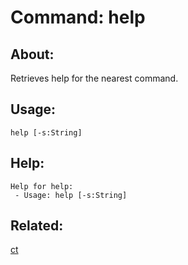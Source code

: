 Command: help
====================

About:
--------------------
Retrieves help for the nearest command.

Usage:
--------------------
```
help [-s:String] 
```

Help:
--------------------
```
Help for help:
 - Usage: help [-s:String] 

```

Related:
--------------------
[ct](index.md)
